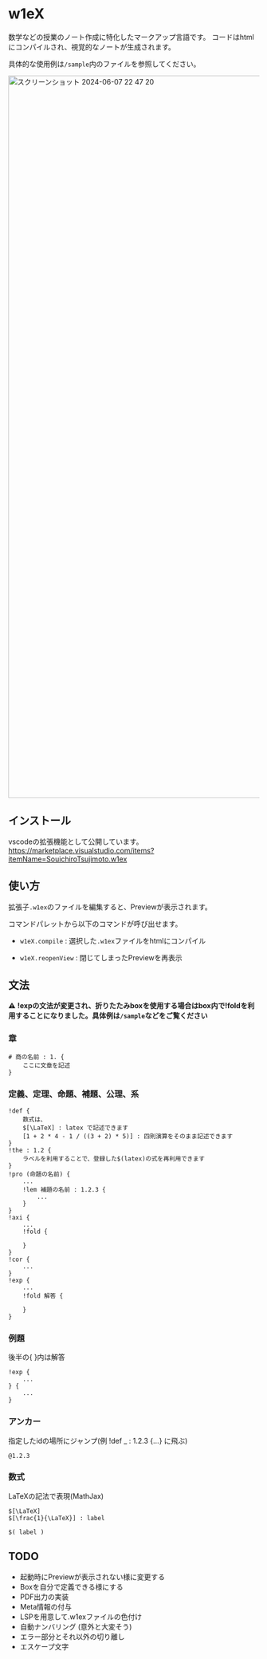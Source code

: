 # w1eX
数学などの授業のノート作成に特化したマークアップ言語です。
コードはhtmlにコンパイルされ、視覚的なノートが生成されます。

具体的な使用例は`/sample`内のファイルを参照してください。

<img width="1449" alt="スクリーンショット 2024-06-07 22 47 20" src="https://github.com/SouichiroTsujimoto/w1eX/assets/40849683/a87409bc-441a-41ff-93df-4efbd1dbdfe7">


## インストール
vscodeの拡張機能として公開しています。
https://marketplace.visualstudio.com/items?itemName=SouichiroTsujimoto.w1ex

## 使い方
拡張子`.w1ex`のファイルを編集すると、Previewが表示されます。

コマンドパレットから以下のコマンドが呼び出せます。
+ `w1eX.compile` : 選択した`.w1ex`ファイルをhtmlにコンパイル

+ `w1eX.reopenView` : 閉じてしまったPreviewを再表示

## 文法

⚠️ __!expの文法が変更され、折りたたみboxを使用する場合はbox内で!foldを利用することになりました。具体例は`/sample`などをご覧ください__

### 章
```
# 商の名前 : 1. {
    ここに文章を記述
}
```

### 定義、定理、命題、補題、公理、系
```
!def {
    数式は、
    $[\LaTeX] : latex で記述できます
    [1 + 2 * 4 - 1 / ((3 + 2) * 5)] : 四則演算をそのまま記述できます
}
!the : 1.2 {
    ラベルを利用することで、登録した$(latex)の式を再利用できます
}
!pro (命題の名前) {
    ...
    !lem 補題の名前 : 1.2.3 {
        ...
    }
}
!axi {
    ...
    !fold {

    }
}
!cor {
    ...
}
!exp {
    ...
    !fold 解答 {

    }
}
```


### 例題
後半の{ }内は解答
```
!exp {
    ...
} {
    ...
}
```


### アンカー
指定したidの場所にジャンプ(例 !def _ : 1.2.3 {...} に飛ぶ)
```
@1.2.3
```

### 数式
LaTeXの記法で表現(MathJax)
```
$[\LaTeX]
$[\frac{1}{\LaTeX}] : label

$( label )
```



## TODO
+ 起動時にPreviewが表示されない様に変更する
+ Boxを自分で定義できる様にする
+ PDF出力の実装
+ Meta情報の付与
+ LSPを用意して.w1exファイルの色付け
+ 自動ナンバリング (意外と大変そう)
+ エラー部分とそれ以外の切り離し
+ エスケープ文字
